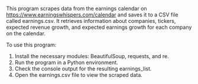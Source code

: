 This program scrapes data from the earnings calendar on https://www.earningswhispers.com/calendar and saves it to a CSV file called earnings.csv. It retrieves information about companies, tickers, expected revenue growth, and expected earnings growth for each company on the calendar.

To use this program:

1. Install the necessary modules: BeautifulSoup, requests, and re.
2. Run the program in a Python environment.
3. Check the console output for the resulting earnings_list.
4. Open the earnings.csv file to view the scraped data.
